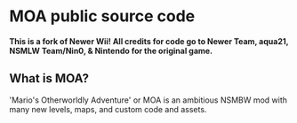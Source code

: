 # MOA public source code
#### This is a fork of Newer Wii! All credits for code go to Newer Team, aqua21, NSMLW Team/Nin0, & Nintendo for the original game.

## What is MOA?
'Mario's Otherworldly Adventure' or MOA is an ambitious NSMBW mod with many new levels, maps, and custom code and assets.
